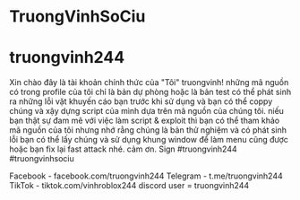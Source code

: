 # TruongVinhSoCiu
# truongvinh244

Xin chào đây là tài khoản chính thức của "Tôi" truongvinh!
những mã nguồn có trong profile của tôi chỉ là bản dự phòng hoặc là bản test có thể phát sinh ra những lỗi vặt khuyến cáo bạn trước khi sử dụng và bạn có thể coppy chúng và xậy dựng script của mình dựa trên mã nguồn của chúng tôi.
niếu bạn thật sự đam mê với việc làm script & exploit thì bạn có thể tham khảo mã nguồn của tôi nhưng nhớ rằng chúng là bản thử nghiệm và có phát sinh lỗi
bạn có thể lấy chúng và sử dụng khung window để làm menu cũng được hoặc bạn fix lại fast attack nhé.
cảm ơn. Sign #truongvinh244 #truongvinhsociu

Facebook - facebook.com/truongvinh244
Telegram - t.me/truongvinh244
TikTok - tiktok.com/vinhroblox244
discord user = truongvinh244
